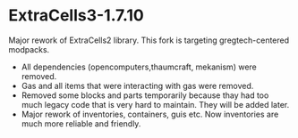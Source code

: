 # ExtraCells3-1.7.10

Major rework of ExtraCells2 library. This fork is targeting gregtech-centered modpacks. 

- All dependencies (opencomputers,thaumcraft, mekanism) were removed. 
- Gas and all items that were interacting with gas were removed.
- Removed some blocks and parts temporarily because thay had too much legacy code that is very hard to maintain.
  They will be added later.
- Major rework of inventories, containers, guis etc. Now inventories are much more reliable and friendly.

